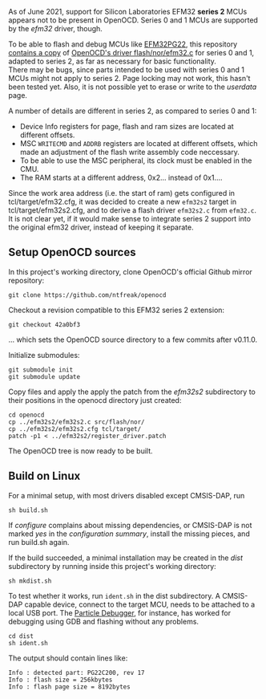 As of June 2021,
support for Silicon Laboratories EFM32 **series 2** MCUs appears not to be present in OpenOCD.
Series 0 and 1 MCUs are supported by the _efm32_ driver, though.

To be able to flash and debug MCUs like [EFM32PG22],
this repository [contains a copy][efm32s2] of [OpenOCD's driver flash/nor/efm32.c][efm32c] for series 0 and 1,
adapted to series 2, as far as necessary for basic functionality.  
There may be bugs,
since parts intended to be used with series 0 and 1 MCUs
might not apply to series 2.
Page locking may not work, this hasn't been tested yet.
Also, it is not possible yet to erase or write to the _userdata_ page.

[efm32s2]: ./efm32s2/efm32s2.c
[efm32c]: https://github.com/ntfreak/openocd/blob/42a0bf3c360c1eae418223f0ab535b4d7accae83/src/flash/nor/efm32.c

A number of details are different in series 2, as compared to series 0 and 1:

-	Device Info registers for page, flash and ram sizes are located at different offsets.
-	MSC `WRITECMD` and `ADDRB` registers are located at different offsets,
	which made an adjustment of the flash write assembly code neccessary.
-	To be able to use the MSC peripheral, its clock must be enabled in the CMU.
-	The RAM starts at a different address, 0x2... instead of 0x1....

Since the work area address (i.e. the start of ram) gets configured in tcl/target/efm32.cfg,
it was decided to create a new `efm32s2` target in tcl/target/efm32s2.cfg,
and to derive a flash driver `efm32s2.c` from `efm32.c`.
It is not clear yet, if it would make sense to integrate series 2 support into the original efm32 driver, instead of keeping it separate.

[EFM32PG22]: https://www.silabs.com/mcu/32-bit/efm32pg22-series-2

## Setup OpenOCD sources

In this project's working directory, clone OpenOCD's official Github mirror repository:

	git clone https://github.com/ntfreak/openocd

Checkout a revision compatible to this EFM32 series 2 extension:

	git checkout 42a0bf3

... which sets the OpenOCD source directory to a few commits after v0.11.0.

Initialize submodules:

	git submodule init
	git submodule update

Copy files and apply the apply the patch from the _efm32s2_ subdirectory to their positions in the openocd directory just created:

	cd openocd
	cp ../efm32s2/efm32s2.c src/flash/nor/
	cp ../efm32s2/efm32s2.cfg tcl/target/
	patch -p1 < ../efm32s2/register_driver.patch 

The OpenOCD tree is now ready to be built.

## Build on Linux

For a minimal setup, with most drivers disabled except CMSIS-DAP,
run

	sh build.sh

If _configure_ complains about missing dependencies,
or CMSIS-DAP is not marked _yes_ in the _configuration summary_,
install the missing pieces, and run build.sh again.

If the build succeeded,
a minimal installation may be created in the _dist_ subdirectory
by running inside this project's working directory:

	sh mkdist.sh

To test whether it works, run `ident.sh` in the dist subdirectory.
A CMSIS-DAP capable device,
connect to the target MCU,
needs to be attached to a local USB port.
The [Particle Debugger], for instance,
has worked for debugging using GDB
and flashing without any problems.

	cd dist
	sh ident.sh

The output should contain lines like:

	Info : detected part: PG22C200, rev 17
	Info : flash size = 256kbytes
	Info : flash page size = 8192bytes

[Particle Debugger]: https://docs.particle.io/datasheets/accessories/debugger/
